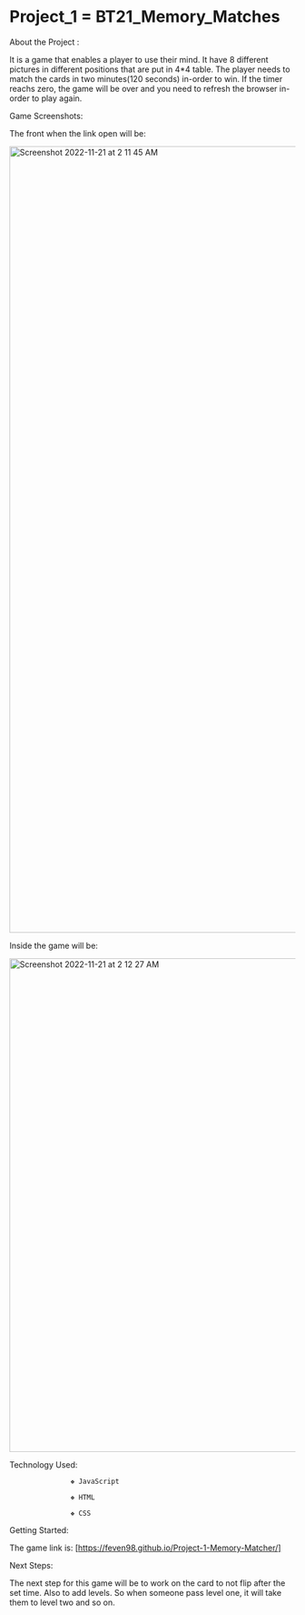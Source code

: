 # Project_1 =  BT21_Memory_Matches 

About the Project : 

It is a game that enables a player to use their mind. It have 8 different pictures in different positions that are put in 4*4 table. The player needs to match the cards in two minutes(120 seconds) in-order to win. If the timer reachs zero, the game will be over and you need to refresh the browser in-order to play again.

Game Screenshots: 

The front when the link open will be:

<img width="1383" alt="Screenshot 2022-11-21 at 2 11 45 AM" src="https://user-images.githubusercontent.com/117063196/202988697-61c76bbb-1fba-47a2-b590-a92eda0a0a07.png">

Inside the game will be:

<img width="868" alt="Screenshot 2022-11-21 at 2 12 27 AM" src="https://user-images.githubusercontent.com/117063196/202988876-4dbc14b9-8dfd-4376-b776-1eaf6c30ddc7.png">


Technology Used:   

                   ❖ JavaScript
          
                   ❖ HTML

                   ❖ CSS

Getting Started: 

The game link is: [https://feven98.github.io/Project-1-Memory-Matcher/]   

Next Steps: 

The next step for this game will be to work on the card to not flip after the set time. Also to add levels. So when someone pass level one, it will take them to level two and so on.



